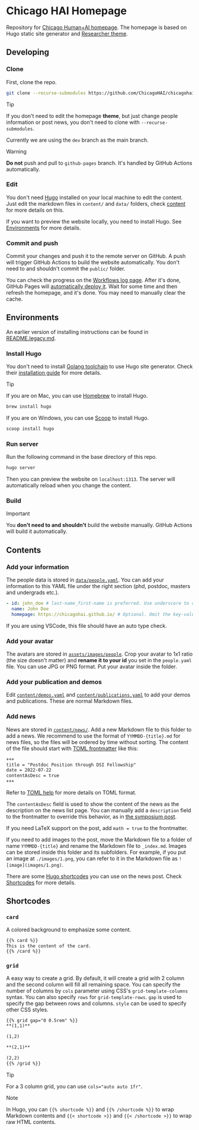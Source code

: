 # Chicago HAI Homepage

Repository for [Chicago Human+AI homepage](https://chicagohai.github.io/). The homepage is based on Hugo static site generator and [Researcher theme](https://github.com/ojroques/hugo-researcher).

## Developing

### Clone

First, clone the repo.

```bash
git clone --recurse-submodules https://github.com/ChicagoHAI/chicagohai.github.io.git
```

> [!TIP]
> If you don't need to edit the homepage **theme**, but just change people information or post news, you don't need to clone with `--recurse-submodules`.

Currently we are using the `dev` branch as the main branch.

> [!WARNING]
> **Do not** push and pull to `github-pages` branch. It's handled by GitHub Actions automatically.


### Edit

You don't need [Hugo](https://gohugo.io/) installed on your local machine to edit the content. Just edit the markdown files in `content/` and `data/` folders, check [content](#Content) for more details on this.

If you want to preview the website locally, you need to install Hugo. See [Environments](#Environments) for more details.

### Commit and push

Commit your changes and push it to the remote server on GitHub. A push will trigger GitHub Actions to build the website automatically. You don't need to and shouldn't commit the `public/` folder.

You can check the progress on the [Workflows log page](https://github.com/ChicagoHAI/chicagohai.github.io/actions/workflows/build.yml). After it's done, GitHub Pages will [automatically deploy it](https://github.com/ChicagoHAI/chicagohai.github.io/actions/workflows/pages/pages-build-deployment). Wait for some time and then refresh the homepage, and it's done. You may need to manually clear the cache.

## Environments

An earlier version of installing instructions can be found in [README.legacy.md](README.legacy.md).

### Install Hugo

You don't need to install [Golang toolchain](https://golang.org/) to use Hugo site generator. Check their [installation guide](https://gohugo.io/installation/) for more details.

> [!TIP]
> If you are on Mac, you can use [Homebrew](https://brew.sh/) to install Hugo.
> ```bash
> brew install hugo
> ```
>
> If you are on Windows, you can use [Scoop](https://scoop.sh/) to install Hugo.
> ```powershell
> scoop install hugo
> ```

### Run server

Run the following command in the base directory of this repo.

```bash
hugo server
```

Then you can preview the website on `localhost:1313`. The server will automatically reload when you change the content.

### Build

> [!IMPORTANT]
> You **don't need to and shouldn't** build the website manually. GitHub Actions will build it automatically.

## Contents

### Add your information

The people data is stored in [`data/people.yaml`](https://github.com/ChicagoHAI/chicagohai.github.io/blob/dev/data/people.yaml). You can add your information to this YAML file under the right section (phd, postdoc, masters and undergrads etc.).

```yaml
- id: john_doe # last-name_first-name is preferred. Use underscore to connect.
  name: John Doe
  homepage: https://chicagohai.github.io/ # Optional. Omit the key-value pair if you don't have one.
```

If you are using VSCode, this file should have an auto type check.

### Add your avatar

The avatars are stored in [`assets/images/people`](https://github.com/ChicagoHAI/chicagohai.github.io/blob/dev/asset/images/people). Crop your avatar to 1x1 ratio (the size doesn't matter) and **rename it to your id** you set in the `people.yaml` file. You can use JPG or PNG format. Put your avatar inside the folder.

### Add your publication and demos

Edit [`content/demos.yaml`](content/demos.yaml) and [`content/publications.yaml`](content/publications.yaml) to add your demos and publications. These are normal Markdown files.

### Add news

News are stored in [`content/news/`](content/news). Add a new Markdown file to this folder to add a news. We recommend to use the format of `YYMMDD-{title}.md` for news files, so the files will be ordered by time without sorting. The content of the file should start with [TOML frontmatter](https://gohugo.io/content-management/front-matter/#front-matter-formats) like this:

```markdown
+++
title = "Postdoc Position through DSI Fellowship"
date = 2022-07-22
contentAsDesc = true
+++
```

Refer to [TOML help](https://toml.io/en/) for more details on TOML format.

The `contentAsDesc` field is used to show the content of the news as the description on the news list page. You can manually add a `description` field to the frontmatter to override this behavior, as in [the symposium post](content/news/230813-symposium-hai/index.md).

If you need LaTeX support on the post, add `math = true` to the frontmatter.

If you need to add images to the post, move the Markdown file to a folder of name `YYMMDD-{title}` and rename the Markdown file to `_index.md`. Images can be stored inside this folder and its subfolders. For example, if you put an image at `./images/1.png`, you can refer to it in the Markdown file as `![image](images/1.png)`.

There are some [Hugo shortcodes](https://gohugo.io/content-management/shortcodes/) you can use on the news post. Check [Shortcodes](#Shortcodes) for more details.

## Shortcodes

### `card`

A colored background to emphasize some content.

```markdown
{{% card %}}
This is the content of the card.
{{% /card %}}
```

### `grid`

A easy way to create a grid. By default, it will create a grid with 2 column and the second column will fill all remaining space. You can specify the number of columns by `cols` parameter using CSS's `grid-template-columns` syntax. You can also specify `rows` for `grid-template-rows`. `gap` is used to specify the gap between rows and columns. `style` can be used to specify other CSS styles.

```markdown
{{% grid gap="0 0.5rem" %}}
**(1,1)**

(1,2)

**(2,1)**

(2,2)
{{% /grid %}}
```

> [!TIP]
> For a 3 column grid, you can use `cols="auto auto 1fr"`.

> [!NOTE]
> In Hugo, you can `{{% shortcode %}}` and `{{% /shortcode %}}` to wrap Markdown contents and `{{< shortcode >}}` and `{{< /shortcode >}}` to wrap raw HTML contents.